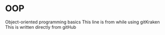 # OOP
Object-oriented programming basics
This line is from while using gitKraken
This is written directly from gitHub
